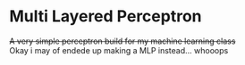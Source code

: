 # Multi Layered Perceptron

  ~~A very simple perceptron build for my machine learning class~~\
  Okay i may of endede up making a MLP instead... whooops
